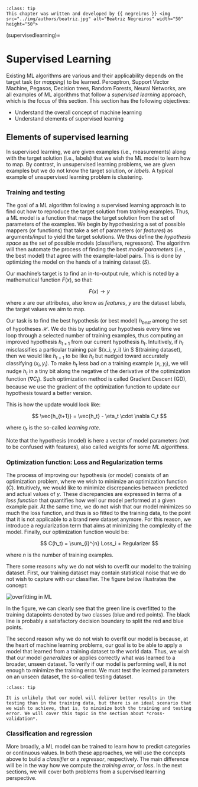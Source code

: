 ```{admonition} Contributor
:class: tip
This chapter was written and developed by {{ negreiros }} <img src="../img/authors/beatriz.jpg" alt="Beatriz Negreiros" width="50" height="50">
```

(supervisedlearning)=

# Supervised Learning

Existing ML algorithms are various and their applicability depends on the target task (or *mapping*) to be learned. Perceptron, Support Vector Machine, Pegasos, Decision trees, Random Forests, Neural Networks, are all examples of ML algorithms that follow a *supervised learning* approach, which is the focus of this section. This section has the following objectives:

* Understand the overall concept of machine learning
* Understand elements of supervised learning

## Elements of supervised learning

In supervised learning, we are given examples (i.e., measurements) along with the target solution (i.e., labels) that we wish the ML model to learn how to map. By contrast, in unsupervised learning problems, we are given examples but we do not know the target solution, or *labels*. A typical example of unsupervised learning problem is clustering.

### Training and testing
The goal of a ML algorithm following a supervised learning approach is to find out how to reproduce the target solution from *training* examples. Thus, a ML model is a function that maps the target solution from the set of parameters of the examples. We begin by hypothesizing a set of possible mappers (or functions) that take a set of parameters (or *features*) as arguments/input to yield the target solutions. We thus define the *hypothesis space* as the set of possible models (classifiers, regressors). The algorithm will then automate the process of finding the best *model parameters* (i.e., the best model) that agree with the example-label pairs. This is done by optimizing the model on the hands of a training dataset ($S$).

Our machine’s target is to find an in-to-output rule, which is noted by a mathematical function $F(x)$, so that:

  $$
	F(x) \rightarrow y
  $$
  
where $x$ are our attributes, also know as *features*, $y$ are the dataset labels, the target values we aim to map.

Our task is to find the best hypothesis (or best model) $h_{best}$ among the set of hypotheses $\mathcal{H}$. We do this by updating our hypothesis every time we loop through a selected number of training examples, thus computing an improved hypothesis $h_{t+1}$ from our current hypothesis $h_t$. Intuitively, if $h_t$ misclassifies a particular training pair $(x_i, y_i) \in S $(training dataset), then we would like $h_{t+1}$ to be like $h_t$ but nudged toward accurately classifying $(x_i, y_i)$. To make $h_t$ less bad on a training example $(x_i, y_i)$, we will nudge $h_t$ in a tiny bit along the negative of the derivative of the optimization function ($\nabla C_t$). Such optimization method is called Gradient Descent (GD), because we use the gradient of the optimization function to update our hypothesis toward a better version. 

This is how the update would look like:

  $$
	\vec{h_{t+1}} = \vec{h_t} - \eta_t \cdot \nabla C_t 
  $$

where $\eta_t$ is the so-called *learning rate*.

Note that the hypothesis (model) is here a vector of model parameters (not to be confused with features), also called weights for some *ML algorithms*. 

### Optimization function: Loss and Regularization terms

The process of improving our hypothesis (or model) consists of an optimization problem, where we wish to minimize an optimization function ($C$). Intuitively, we would like to minimize discrepancies between predicted and actual values of $y$. These discrepancies are expressed in terms of a *loss function* that quantifies how well our model performed at a given example pair. At the same time, we do not wish that our model minimizes so much the loss function, and thus is so fitted to the training data, to the point that it is not applicable to a brand new dataset anymore. For this reason, we introduce a regularization term that aims at minimizing the complexity of the model. Finally, our optimization function would be:


  $$
	C(h_t) = \sum_{i}^{n} Loss_i + Regularizer 
  $$
  
	
where $n$ is the number of training examples. 

There some reasons why we do not wish to overfit our model to the training dataset. First, our training dataset may contain statistical noise that we do not wish to capture with our classifier. The figure below illustrates the concept:

![overfitting in ML](https://elitedatascience.com/wp-content/uploads/2017/09/Overfitting-Data-Points.png)

In the figure, we can clearly see that the green line is overfitted to the training datapoints denoted by two classes (blue and red points). The black line is probably a satisfactory decision boundary to split the red and blue points. 

The second reason why we do not wish to overfit our model is because, at the heart of machine learning problems, our goal is to be able to apply a model that learned from a training dataset to the world data. Thus, we wish that our model *generalizes* or applies correctly what was learned to a broader, unseen dataset. To verify if our model is performing well, it is not enough to minimize the training error. We must test the learned parameters on an unseen dataset, the so-called testing dataset. 


```{admonition} Keep in mind
:class: tip

It is unlikely that our model will deliver better results in the testing than in the training data, but there is an ideal scenario that we wish to achieve, that is, to minimize both the training and testing error. We will cover this topic in the section about *cross-validation*. 
```


### Classification and regression

More broadly, a ML model can be trained to learn how to predict categories or continuous values. In both these approaches, we will use the concepts above to build a *classifier* or a *regressor*, respectively. The main difference will be in the way how we compute the *training error*, or *loss*. In the next sections, we will cover both problems from a supervised learning perspective.